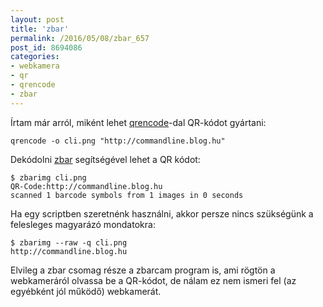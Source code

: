 ```yaml
---
layout: post
title: 'zbar'
permalink: /2016/05/08/zbar_657
post_id: 8694086
categories: 
- webkamera
- qr
- qrencode
- zbar
---
```


Írtam már arról, miként lehet 
[qrencode](/2012/01/08/qrencode)-dal QR-kódot gyártani:

```
qrencode -o cli.png "http://commandline.blog.hu"
```

Dekódolni 
[zbar](http://zbar.sourceforge.net/) segítségével lehet a QR kódot:

```
$ zbarimg cli.png 
QR-Code:http://commandline.blog.hu
scanned 1 barcode symbols from 1 images in 0 seconds
```

Ha egy scriptben szeretnénk használni, akkor persze nincs szükségünk a felesleges magyarázó mondatokra:

```
$ zbarimg --raw -q cli.png 
http://commandline.blog.hu
```

Elvileg a zbar csomag része a zbarcam program is, ami rögtön a webkameráról olvassa be a QR-kódot, de nálam ez nem ismeri fel (az egyébként jól működő) webkamerát.

 

 